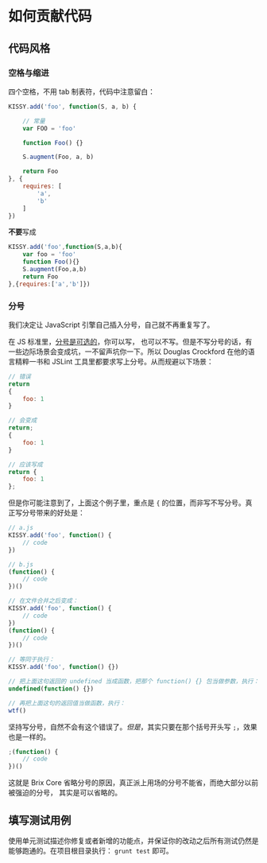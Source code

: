 # 如何贡献代码

## 代码风格

### 空格与缩进

四个空格，不用 tab 制表符，代码中注意留白：

```js
KISSY.add('foo', function(S, a, b) {

    // 常量
    var FOO = 'foo'

    function Foo() {}

    S.augment(Foo, a, b)

    return Foo
}, {
    requires: [
        'a',
        'b'
    ]
})
```

**不要**写成

```js
KISSY.add('foo',function(S,a,b){
    var foo = 'foo'
    function Foo(){}
    S.augment(Foo,a,b)
    return Foo
},{requires:['a','b']})
```

### 分号

我们决定让 JavaScript 引擎自己插入分号，自己就不再重复写了。

在 JS 标准里，[分号是可选的](http://mislav.uniqpath.com/2010/05/semicolons/)，你可以写，
也可以不写。但是不写分号的话，有一些边际场景会变成坑，一不留声坑你一下。所以 Douglas Crockford
在他的语言精粹一书和 JSLint 工具里都要求写上分号。从而规避以下场景：

```js
// 错误
return
{
    foo: 1
}

// 会变成
return;
{
    foo: 1
}

// 应该写成
return {
    foo: 1
};
```

但是你可能注意到了，上面这个例子里，重点是 `{` 的位置，而非写不写分号。真正写分号带来的好处是：

```js
// a.js
KISSY.add('foo', function() {
    // code
})

// b.js
(function() {
    // code
})()

// 在文件合并之后变成：
KISSY.add('foo', function() {
    // code
})
(function() {
    // code
})()

// 等同于执行：
KISSY.add('foo', function() {})

// 把上面这句返回的 undefined 当成函数，把那个 function() {} 包当做参数，执行：
undefined(function() {})

// 再把上面这句的返回值当做函数，执行：
wtf()
```

坚持写分号，自然不会有这个错误了。*但是*，其实只要在那个括号开头写 `;`，效果也是一样的。

```js
;(function() {
    // code
})()
```

这就是 Brix Core 省略分号的原因，真正派上用场的分号不能省，而绝大部分以前被强迫的分号，
其实是可以省略的。

## 填写测试用例

使用单元测试描述你修复或者新增的功能点，并保证你的改动之后所有测试仍然是能够跑通的。在项目根目录执行：
`grunt test` 即可。
